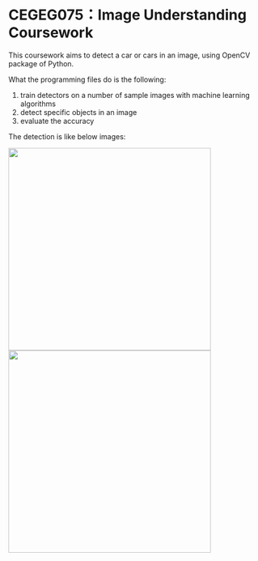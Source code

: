 # CEGEG075：Image Understanding Coursework
This coursework aims to detect a car or cars in an image, using OpenCV package of Python. 

What the programming files do is the following:
  1. train detectors on a number of sample images with machine learning algorithms
  2. detect specific objects in an image
  3. evaluate the accuracy
  
The detection is like below images:

<img src="https://user-images.githubusercontent.com/39371515/40451676-4a7c957e-5ed7-11e8-8161-39db4e15a5ae.png" width="400"><img src="https://user-images.githubusercontent.com/39371515/40451685-51146f2e-5ed7-11e8-80b4-91dac32a32e5.png" width="400">
